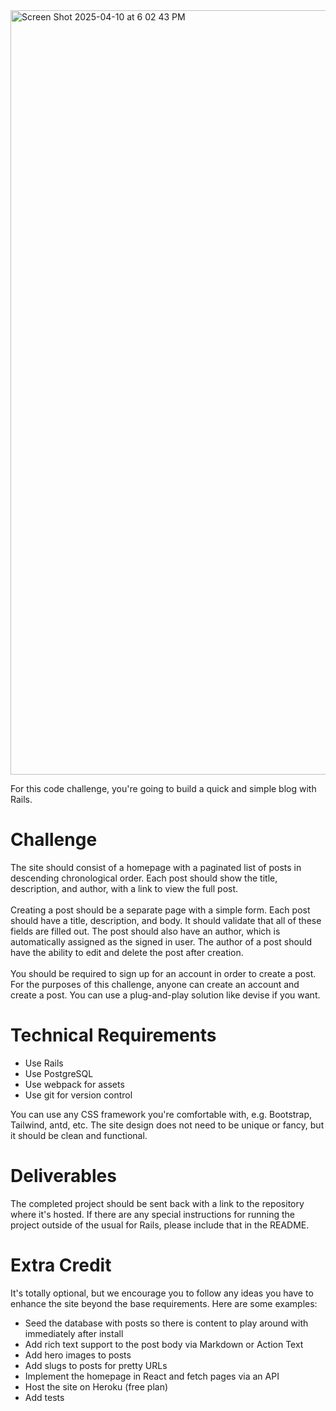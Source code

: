 <img width="1223" alt="Screen Shot 2025-04-10 at 6 02 43 PM" src="https://github.com/user-attachments/assets/4616cba8-3077-49cd-a0b4-1c450f13e1f2" />


For this code challenge, you're going to build a quick and simple blog with Rails.

<h1>Challenge</h1>
The site should consist of a homepage with a paginated list of posts in descending chronological order. Each post should show the title, description, and author, with a link to view the full post.
<br></br>
Creating a post should be a separate page with a simple form. Each post should have a title, description, and body. It should validate that all of these fields are filled out. The post should also have an author, which is automatically assigned as the signed in user. The author of a post should have the ability to edit and delete the post after creation.
<br></br>
You should be required to sign up for an account in order to create a post. For the purposes of this challenge, anyone can create an account and create a post. You can use a plug-and-play solution like devise if you want.

<h1>Technical Requirements</h1>

* Use Rails
* Use PostgreSQL
* Use webpack for assets
* Use git for version control

You can use any CSS framework you're comfortable with, e.g. Bootstrap, Tailwind, antd, etc. The site design does not need to be unique or fancy, but it should be clean and functional.

<h1>Deliverables</h1>
The completed project should be sent back with a link to the repository where it's hosted. If there are any special instructions for running the project outside of the usual for Rails, please include that in the README.

<h1>Extra Credit</h1>
It's totally optional, but we encourage you to follow any ideas you have to enhance the site beyond the base requirements. Here are some examples:

* Seed the database with posts so there is content to play around with immediately after install
* Add rich text support to the post body via Markdown or Action Text
* Add hero images to posts
* Add slugs to posts for pretty URLs
* Implement the homepage in React and fetch pages via an API
* Host the site on Heroku (free plan)
* Add tests
